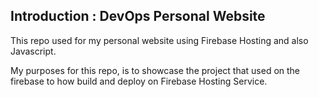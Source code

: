 ## Introduction : DevOps Personal Website ##

This repo used for my personal website using Firebase Hosting and also Javascript.

My purposes for this repo, is to showcase the project that used on the firebase to how build and deploy on Firebase Hosting Service.